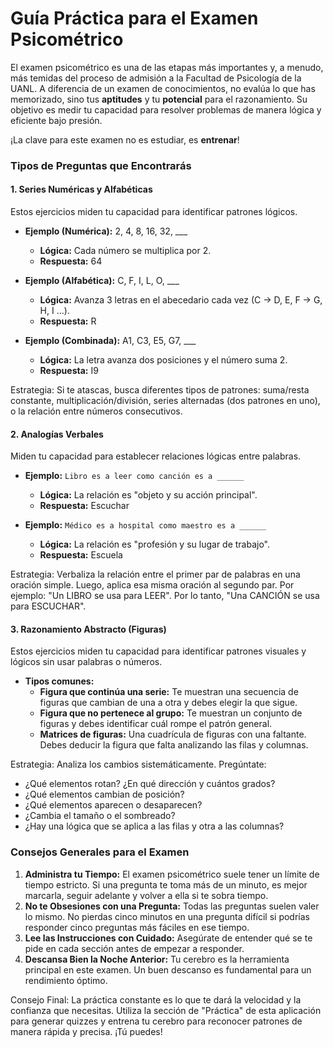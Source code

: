 # Guía Práctica para el Examen Psicométrico

El examen psicométrico es una de las etapas más importantes y, a menudo, más temidas del proceso de admisión a la Facultad de Psicología de la UANL. A diferencia de un examen de conocimientos, no evalúa lo que has memorizado, sino tus **aptitudes** y tu **potencial** para el razonamiento. Su objetivo es medir tu capacidad para resolver problemas de manera lógica y eficiente bajo presión.

¡La clave para este examen no es estudiar, es **entrenar**!

### Tipos de Preguntas que Encontrarás

#### 1. Series Numéricas y Alfabéticas
Estos ejercicios miden tu capacidad para identificar patrones lógicos.

- **Ejemplo (Numérica):** 2, 4, 8, 16, 32, ___
  - **Lógica:** Cada número se multiplica por 2.
  - **Respuesta:** 64

- **Ejemplo (Alfabética):** C, F, I, L, O, ___
  - **Lógica:** Avanza 3 letras en el abecedario cada vez (C -> D, E, F -> G, H, I ...).
  - **Respuesta:** R

- **Ejemplo (Combinada):** A1, C3, E5, G7, ___
  - **Lógica:** La letra avanza dos posiciones y el número suma 2.
  - **Respuesta:** I9

Estrategia: Si te atascas, busca diferentes tipos de patrones: suma/resta constante, multiplicación/división, series alternadas (dos patrones en uno), o la relación entre números consecutivos.

#### 2. Analogías Verbales
Miden tu capacidad para establecer relaciones lógicas entre palabras.

- **Ejemplo:** `Libro es a leer como canción es a ______`
  - **Lógica:** La relación es "objeto y su acción principal".
  - **Respuesta:** Escuchar

- **Ejemplo:** `Médico es a hospital como maestro es a ______`
  - **Lógica:** La relación es "profesión y su lugar de trabajo".
  - **Respuesta:** Escuela

Estrategia: Verbaliza la relación entre el primer par de palabras en una oración simple. Luego, aplica esa misma oración al segundo par. Por ejemplo: "Un LIBRO se usa para LEER". Por lo tanto, "Una CANCIÓN se usa para ESCUCHAR".

#### 3. Razonamiento Abstracto (Figuras)
Estos ejercicios miden tu capacidad para identificar patrones visuales y lógicos sin usar palabras o números.

- **Tipos comunes:**
  - **Figura que continúa una serie:** Te muestran una secuencia de figuras que cambian de una a otra y debes elegir la que sigue.
  - **Figura que no pertenece al grupo:** Te muestran un conjunto de figuras y debes identificar cuál rompe el patrón general.
  - **Matrices de figuras:** Una cuadrícula de figuras con una faltante. Debes deducir la figura que falta analizando las filas y columnas.

Estrategia: Analiza los cambios sistemáticamente. Pregúntate:
- ¿Qué elementos rotan? ¿En qué dirección y cuántos grados?
- ¿Qué elementos cambian de posición?
- ¿Qué elementos aparecen o desaparecen?
- ¿Cambia el tamaño o el sombreado?
- ¿Hay una lógica que se aplica a las filas y otra a las columnas?

### Consejos Generales para el Examen

1.  **Administra tu Tiempo:** El examen psicométrico suele tener un límite de tiempo estricto. Si una pregunta te toma más de un minuto, es mejor marcarla, seguir adelante y volver a ella si te sobra tiempo.
2.  **No te Obsesiones con una Pregunta:** Todas las preguntas suelen valer lo mismo. No pierdas cinco minutos en una pregunta difícil si podrías responder cinco preguntas más fáciles en ese tiempo.
3.  **Lee las Instrucciones con Cuidado:** Asegúrate de entender qué se te pide en cada sección antes de empezar a responder.
4.  **Descansa Bien la Noche Anterior:** Tu cerebro es la herramienta principal en este examen. Un buen descanso es fundamental para un rendimiento óptimo.

Consejo Final: La práctica constante es lo que te dará la velocidad y la confianza que necesitas. Utiliza la sección de "Práctica" de esta aplicación para generar quizzes y entrena tu cerebro para reconocer patrones de manera rápida y precisa. ¡Tú puedes!
